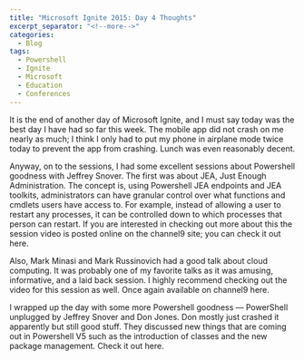 ```yaml
---
title: "Microsoft Ignite 2015: Day 4 Thoughts"
excerpt_separator: "<!--more-->"
categories:
  - Blog
tags:
  - Powershell
  - Ignite
  - Microsoft
  - Education
  - Conferences
---
```


It is the end of another day of Microsoft Ignite, and I must say today was the best day I have had so far this week. The mobile app did not crash on me nearly as much; I think I only had to put my phone in airplane mode twice today to prevent the app from crashing. Lunch was even reasonably decent.

Anyway, on to the sessions, I had some excellent sessions about Powershell goodness with Jeffrey Snover. The first was about JEA, Just Enough Administration. The concept is, using Powershell JEA endpoints and JEA toolkits, administrators can have granular control over what functions and cmdlets users have access to. For example, instead of allowing a user to restart any processes, it can be controlled down to which processes that person can restart. If you are interested in checking out more about this the session video is posted online on the channel9 site; you can check it out here.

Also, Mark Minasi and Mark Russinovich had a good talk about cloud computing. It was probably one of my favorite talks as it was amusing, informative, and a laid back session. I highly recommend checking out the video for this session as well. Once again available on channel9 here.

I wrapped up the day with some more Powershell goodness — PowerShell unplugged by Jeffrey Snover and Don Jones. Don mostly just crashed it apparently but still good stuff. They discussed new things that are coming out in Powershell V5 such as the introduction of classes and the new package management. Check it out here.

